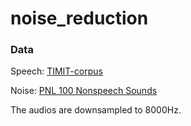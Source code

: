 # noise_reduction

### Data

Speech: [TIMIT-corpus](https://www.kaggle.com/datasets/nltkdata/timitcorpus)

Noise: [PNL 100 Nonspeech Sounds](http://web.cse.ohio-state.edu/pnl/corpus/HuNonspeech/HuCorpus.html)

The audios are downsampled to 8000Hz.

